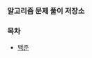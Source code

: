 ### 알고리즘 문제 풀이 저장소



### 목차
* [백준](https://github.com/gerherh/Algorithm/tree/main/%EB%B0%B1%EC%A4%80)

